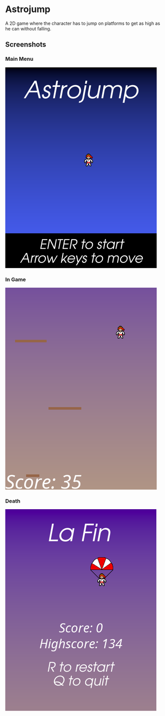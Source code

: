 # Astrojump
A 2D game where the character has to jump on platforms to get as high as he can without falling.

## Screenshots

### Main Menu

![Main Menu](res/menu.png)

### In Game

![In Game](res/game.png)

### Death

![Death](res/end.png)
